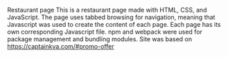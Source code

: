 Restaurant page
This is a restaurant page made with HTML, CSS, and JavaScript.
The page uses tabbed browsing for navigation, meaning that Javascript
was used to create the content of each page. Each page has its own corresponding
Javascript file. npm and webpack were used for package management and bundling modules.
Site was based on https://captainkva.com/#promo-offer